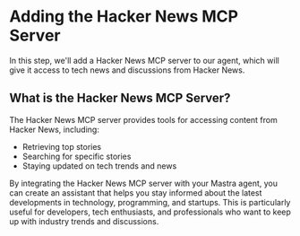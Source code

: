 # Adding the Hacker News MCP Server

In this step, we'll add a Hacker News MCP server to our agent, which will give it access to tech news and discussions from Hacker News.

## What is the Hacker News MCP Server?

The Hacker News MCP server provides tools for accessing content from Hacker News, including:

- Retrieving top stories
- Searching for specific stories
- Staying updated on tech trends and news

By integrating the Hacker News MCP server with your Mastra agent, you can create an assistant that helps you stay informed about the latest developments in technology, programming, and startups. This is particularly useful for developers, tech enthusiasts, and professionals who want to keep up with industry trends and discussions.
